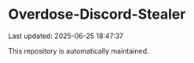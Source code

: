# Overdose-Discord-Stealer

Last updated: 2025-06-25 18:47:37

This repository is automatically maintained.
